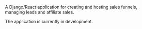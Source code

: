 A Django/React application for creating and hosting sales funnels, managing leads and affiliate sales. 

The application is currently in development.
